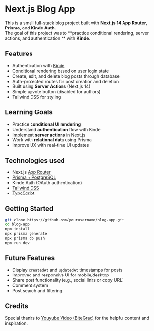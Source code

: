 # Next.js Blog App

This is a small full-stack blog project built with **Next.js 14 App Router**, **Prisma**, and **Kinde Auth**.  
The goal of this project was to **practice conditional rendering,  server actions, and authentication ** with **Kinde**.


## Features

- Authentication with [Kinde](https://kinde.com)
- Conditional rendering based on user login state
- Create, edit, and delete blog posts through database
- Auth-protected routes for post creation and deletion
- Built using **Server Actions** (Next.js 14)
- Simple upvote button (disabled for authors)
- Tailwind CSS for styling

## Learning Goals

- Practice **conditional UI rendering**
- Understand **authentication** flow with Kinde
- Implement **server actions** in Next.js
- Work with **relational data** using Prisma
- Improve UX with real-time UI updates


## Technologies used

- Next.js [App Router](https://nextjs.org/docs/app)
- [Prisma + PostgreSQL](https://www.prisma.io/nextjs) 
- Kinde Auth (OAuth authentication)
- [Tailwind CSS](https://tailwindcss.com/docs/installation/framework-guides/nextjs)
- [TypeScript](https://nextjs.org/docs/pages/api-reference/config/typescript)


## Getting Started

```bash
git clone https://github.com/yourusername/blog-app.git
cd blog-app
npm install
npx prisma generate
npx prisma db push
npm run dev
```
## Future Features

- Display `createdAt` and `updatedAt` timestamps for posts
- Improved and responsive UI for mobile/desktop
- Share post functionality (e.g., social links or copy URL)
- Comment system
- Post search and filtering



## Credits

Special thanks to [Youyube Video (BiteGrad)](https://www.youtube.com/watch?v=vwSlYG7hFk0) for the helpful content and inspiration.

